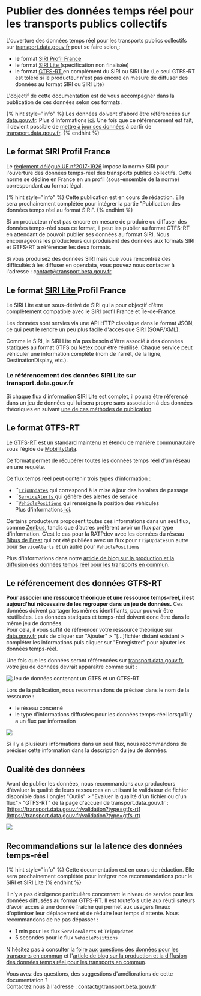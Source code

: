 # Publier des données temps réel pour les transports publics collectifs

L'ouverture des données temps réel pour les transports publics collectifs sur [transport.data.gouv.fr](https://transport.data.gouv.fr/) peut se faire selon[ ](https://transport.data.gouv.fr/):&#x20;

* le format [SIRI Profil France ](http://www.normes-donnees-tc.org/wp-content/uploads/2021/10/BNTRA-CN03-GT7\_NF-Profil-SIRI-FR\_v1.2\_20210308.pdf)
* le format [SIRI Lite ](http://www.normes-donnees-tc.org/wp-content/uploads/2017/01/Proposition-Profil-SIRI-Lite-initial-v1-2.pdf)(spécification non finalisée)
* le format [GTFS-RT ](https://github.com/google/transit/blob/master/gtfs-realtime/CHANGES.md)en complément du SIRI ou SIRI Lite (Le seul GTFS-RT est toléré si le producteur n'est pas encore en mesure de diffuser des données au format SIRI ou SIRI Lite)

L'objectif de cette documentation est de vous accompagner dans la publication de ces données selon ces formats.

{% hint style="info" %}
Les données doivent d'abord être référencées sur [data.gouv.fr](https://www.data.gouv.fr/fr/). Plus d'informations [ici](https://doc.transport.data.gouv.fr/producteurs/comment-et-pourquoi-les-producteurs-de-donnees-utilisent-ils-le-pan). Une fois que ce référencement est fait, il devient possible de [mettre à jour ses données](https://doc.transport.data.gouv.fr/producteurs/mettre-a-jour-des-donnees) à partir de [transport.data.gouv.fr](https://transport.data.gouv.fr/).
{% endhint %}

## Le format SIRI Profil France

Le [règlement délégué UE n°2017-1926](https://eur-lex.europa.eu/eli/reg\_del/2017/1926/oj?locale=fr) impose la norme SIRI pour l'ouverture des données temps-réel des transports publics collectifs. Cette norme se décline en France en un profil (sous-ensemble de la norme) correspondant au format légal.

{% hint style="info" %}
Cette publication est en cours de rédaction. Elle sera prochainement complétée pour intégrer la partie "Publication des données temps réel au format SIRI".
{% endhint %}

Si un producteur n'est pas encore en mesure de produire ou diffuser des données temps-réel sous ce format, il peut les publier au format GTFS-RT en attendant de pouvoir publier ses données au format SIRI. Nous encourageons les producteurs qui produisent des données aux formats SIRI et GTFS-RT à référencer les deux formats.

Si vous produisez des données SIRI mais que vous rencontrez des difficultés à les diffuser en opendata, vous pouvez nous contacter à l'adresse : c[ontact@transport.beta.gouv.fr](mailto:contact@transport.beta.gouv.fr)

## Le format [SIRI Lite ](http://www.normes-donnees-tc.org/wp-content/uploads/2017/01/Proposition-Profil-SIRI-Lite-initial-v1-2.pdf)Profil France&#x20;

Le SIRI Lite est un sous-dérivé de SIRI qui a pour objectif d'être complètement compatible avec le SIRI profil France et Île-de-France.&#x20;

Les données sont servies via une API HTTP classique dans le format JSON, ce qui peut le rendre un peu plus facile d'accès que SIRI (SOAP/XML).

Comme le SIRI, le SIRI Lite n'a pas besoin d'être associé à des données statiques au format GTFS ou Netex pour être réutilisé. Chaque service peut véhiculer une information complète (nom de l'arrêt, de la ligne, DestinationDisplay, etc.).

### Le référencement des données SIRI Lite sur transport.data.gouv.fr

Si chaque flux d'information SIRI Lite est complet, il pourra être réferencé dans un jeu de données qui lui sera propre sans association à des données théoriques en suivant [une de ces méthodes de publication](https://doc.transport.data.gouv.fr/producteurs/comment-et-pourquoi-les-producteurs-de-donnees-utilisent-ils-le-pan/publier-un-jeu-de-donnees).

## Le format GTFS-RT

Le [GTFS-RT](https://github.com/google/transit/blob/master/gtfs-realtime/CHANGES.md) est un standard maintenu et étendu de manière communautaire sous l’égide de [MobilityData](https://mobilitydata.org/).

Ce format permet de récupérer toutes les données temps réel d’un réseau en une requête.

Ce flux temps réel peut contenir trois types d’information :

* ``[`TripUpdates`](https://gtfs.mobilitydata.org/spec/trip-updates) qui correspond à la mise à jour des horaires de passage
* ``[`ServiceAlerts` ](https://gtfs.mobilitydata.org/spec/service-alerts)qui génère des alertes de service
* ``[`VehiclePositions`](https://gtfs.mobilitydata.org/spec/vehicle-positions) qui renseigne la position des véhicules\
  Plus d'informations[ ici](https://doc.transport.data.gouv.fr/producteurs/operateurs-de-transport-regulier-de-personnes/temps-reel-des-transports-en-commun).

Certains producteurs proposent toutes ces informations dans un seul flux, comme [Zenbus](https://transport.data.gouv.fr/datasets?\_utf8=%E2%9C%93\&q=zenbus), tandis que d’autres préfèrent avoir un flux par type d’information. C’est le cas pour la RATPdev avec les données du réseau [Bibus de Brest](https://transport.data.gouv.fr/datasets/horaires-theoriques-et-temps-reel-des-bus-et-tramways-circulant-sur-le-territoire-de-brest-metropole/) qui ont été publiées avec un flux pour `TripUpdates`un autre pour `ServiceAlerts` et un autre pour `VehiclePositions`&#x20;

Plus d'informations dans notre [article de blog sur la production et la diffusion des données temps réel pour les transports en commun](https://blog.transport.data.gouv.fr/billets/la-production-des-donn%C3%A9es-temps-r%C3%A9el-interview-avec-diff%C3%A9rents-producteurs-de-donn%C3%A9es/).

## Le référencement des données GTFS-RT&#x20;

**Pour associer une ressource théorique et une ressource temps-réel, il est aujourd'hui nécessaire de les regrouper dans un jeu de données.** Ces données doivent partager les mêmes identifiants, pour pouvoir être réutilisées. Les données statiques et temps-réel doivent donc être dans le même jeu de données. \
Pour cela, il vous suffit de référencer votre ressource théorique sur [data.gouv.fr](https://www.data.gouv.fr/fr/) puis de cliquer sur "Ajouter" > "\[...]fichier distant existant  > compléter les informations puis cliquer sur "Enregistrer" pour ajouter les données temps-réel. \
<img src="../../../.gitbook/assets/image (174) (2).png" alt="" data-size="line"><img src="../../../.gitbook/assets/image (176) (1).png" alt="" data-size="line">

Une fois que les données seront référencées sur [transport.data.gouv.fr](https://transport.data.gouv.fr/), votre jeu de données devrait apparaître comme suit :&#x20;

![Jeu de données contenant un GTFS et un GTFS-RT ](<../../../.gitbook/assets/image (170) (2).png>)

Lors de la publication, nous recommandons de préciser dans le nom de la ressource :&#x20;

* le réseau concerné
* le type d'informations diffusées pour les données temps-réel lorsqu'il y a un flux par information

![](<../../../.gitbook/assets/image (169) (1) (1).png>)

Si il y a plusieurs informations dans un seul flux, nous recommandons de préciser cette information dans la description du jeu de données.

## **Qualité des données**&#x20;

Avant de publier les données, nous recommandons aux producteurs d'évaluer la qualité de leurs ressources en utilisant le validateur de fichier disponible dans l'onglet "Outils" > "Evaluer la qualité d'un fichier ou d'un flux"> "GTFS-RT" de la page d'accueil de transport.data.gouv.fr : [https://transport.data.gouv.fr/validation?type=gtfs-rt](https://transport.data.gouv.fr/validation?type=gtfs-rt)

![](<../../../.gitbook/assets/image (180) (1).png>)

## Recommandations sur la latence des données temps-réel&#x20;

{% hint style="info" %}
Cette documentation est en cours de rédaction. Elle sera prochainement complétée pour intégrer nos recommandations pour le SIRI et SIRI Lite&#x20;
{% endhint %}

Il n’y a pas d’exigence particulière concernant le niveau de service pour les données diffusées au format GTFS-RT. Il est toutefois utile aux réutilisateurs d'avoir accès à une donnée fraîche qui permet aux usagers finaux d'optimiser leur déplacement et de réduire leur temps d'attente. Nous recommandons de ne pas dépasser :&#x20;

* 1 min pour les flux `ServiceAlerts` et `TripUpdates`&#x20;
* 5 secondes pour le flux `VehiclePositions`



N'hésitez pas à consulter la [foire aux questions des données pour les transports en commun](https://doc.transport.data.gouv.fr/foire-aux-questions-1/donnees-temps-reel-des-transports-en-commun) et l'[article de blog sur la production et la diffusion des données temps réel pour les transports en commun](https://blog.transport.data.gouv.fr/billets/la-production-des-donn%C3%A9es-temps-r%C3%A9el-interview-avec-diff%C3%A9rents-producteurs-de-donn%C3%A9es/).



Vous avez des questions, des suggestions d'améliorations de cette documentation ? \
Contactez nous à l'adresse : [contact@transport.beta.gouv.fr](mailto:contact@transport.beta.gouv.fr)



